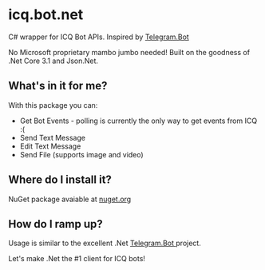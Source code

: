 # icq.bot.net

C# wrapper for ICQ Bot APIs. Inspired by [Telegram.Bot](https://github.com/TelegramBots/Telegram.Bot)

No Microsoft proprietary mambo jumbo needed! Built on the goodness of .Net Core 3.1 and Json.Net.

## What's in it for me?
With this package you can:
* Get Bot Events - polling is currently the only way to get events from ICQ :(
* Send Text Message
* Edit Text Message
* Send File (supports image and video)

## Where do I install it?
NuGet package avaiable at [nuget.org](https://www.nuget.org/packages/ICQ.Bot/1.0.0)

## How do I ramp up?
Usage is similar to the excellent .Net [Telegram.Bot ](https://github.com/TelegramBots/Telegram.Bot) project.

Let's make .Net the #1 client for ICQ bots!
